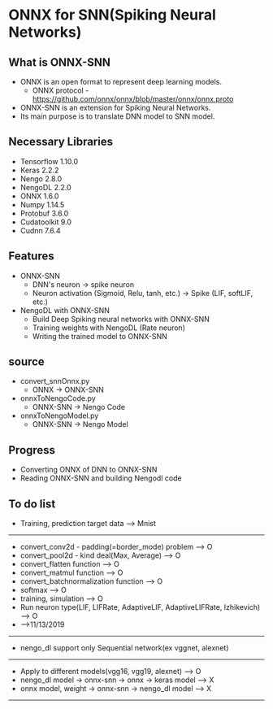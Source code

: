 # ONNX for SNN(Spiking Neural Networks)

## What is ONNX-SNN
* ONNX is an open format to represent deep learning models.
   * ONNX protocol - https://github.com/onnx/onnx/blob/master/onnx/onnx.proto
* ONNX-SNN is an extension for Spiking Neural Networks.
* Its main purpose is to translate DNN model to SNN model.

## Necessary Libraries
* Tensorflow 1.10.0
* Keras 2.2.2
* Nengo 2.8.0
* NengoDL 2.2.0
* ONNX 1.6.0
* Numpy 1.14.5
* Protobuf 3.6.0
* Cudatoolkit 9.0
* Cudnn 7.6.4

## Features
* ONNX-SNN
    * DNN's neuron -> spike neuron
    * Neuron activation (Sigmoid, Relu, tanh, etc.) -> Spike (LIF, softLIF, etc.)
* NengoDL with ONNX-SNN
    * Build Deep Spiking neural networks with ONNX-SNN
    * Training weights with NengoDL (Rate neuron)
    * Writing the trained model to ONNX-SNN
    
## source
* convert_snnOnnx.py
    * ONNX -> ONNX-SNN
* onnxToNengoCode.py
    * ONNX-SNN -> Nengo Code
* onnxToNengoModel.py
    * ONNX-SNN -> Nengo Model

## Progress
* Converting ONNX of DNN to ONNX-SNN
* Reading ONNX-SNN and building Nengodl code

## To do list
* Training, prediction target data --> Mnist
---
* convert_conv2d - padding(=border_mode) problem --> O
* convert_pool2d - kind deal(Max, Average) --> O
* convert_flatten function --> O
* convert_matmul function --> O
* convert_batchnormalization function --> O
* softmax --> O
* training, simulation --> O
* Run neuron type(LIF, LIFRate, AdaptiveLIF, AdaptiveLIFRate, Izhikevich) --> O
* -->11/13/2019
---
* nengo_dl support only Sequential network(ex vggnet, alexnet)
---
* Apply to different models(vgg16, vgg19, alexnet) --> O
* nengo_dl model -> onnx-snn -> onnx -> keras model --> X
* onnx model, weight -> onnx-snn -> nengo_dl model --> X
---
